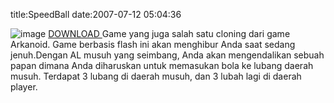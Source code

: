 title:SpeedBall
date:2007-07-12 05:04:36

![image](http://kecebong.madpage.com/images/product/speedball.jpg)
<a href="http://kecebong.madpage.com/speedball.rar">
 DOWNLOAD
</a>
Game yang juga salah satu cloning dari game Arkanoid. Game berbasis flash ini akan menghibur Anda saat sedang jenuh.Dengan AL musuh yang seimbang, Anda akan mengendalikan sebuah papan dimana Anda diharuskan untuk memasukan bola ke lubang daerah musuh. Terdapat 3 lubang di daerah musuh, dan 3 lubah lagi di daerah player.

